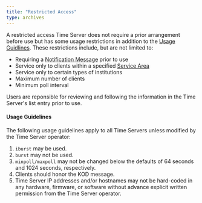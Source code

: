 ```yaml
---
title: "Restricted Access"
type: archives
---
```


A restricted access Time Server does not require a prior arrangement before use but has some usage restrictions in addition to the [Usage Guidlines](#usage-guidelines). These restrictions include, but are not limited to:

* Requiring a [Notification Message](/support/servers/notificationmessage/) prior to use
* Service only to clients within a specified [Service Area](/support/servers/servicearea/)
* Service only to certain types of institutions
* Maximum number of clients
* Minimum poll interval 

Users are reponsible for reviewing and following the information in the Time Server's list entry prior to use.

#### Usage Guidelines

 The following usage guidelines apply to all Time Servers unless modified by the Time Server operator:

1. `iburst` may be used.
2. `burst` may not be used.
3. `minpoll/maxpoll` may not be changed below the defaults of 64 seconds and 1024 seconds, respectively.
4. Clients should honor the KOD message.
5. Time Server IP addresses and/or hostnames may not be hard-coded in any hardware, firmware, or software without advance explicit written permission from the Time Server operator.